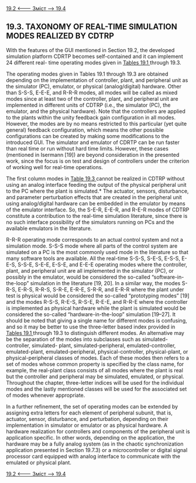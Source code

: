 [19.2 <--- ](19_2.md) [   Зміст   ](README.md) [--> 19.4](19_4.md)

## 19.3. TAXONOMY OF REAL-TIME SIMULATION MODES REALIZED BY CDTRP

With the features of the GUI mentioned in Section 19.2, the developed simulation platform CDRTP becomes self-contained and it can implement 24 different real- time operating modes given in [Tables 19.1 ](#_bookmark101)through 19.3.

The operating modes given in Tables 19.1 through 19.3 are obtained depending on the implementation of controller, plant, and peripheral unit as the simulator (PC), emulator, or physical (analog/digital) hardware. Other than S-S-S, E-E-E, and R-R-R modes, all modes will be called as mixed modes since at least two of the controller, plant, and peripheral unit are implemented in different units of CDTRP (i.e., the simulator (PC), the emulator, and the physical hardware). Note that the controllers are applied to the plants within the unity feedback gain configuration in all modes. However, the modes are by no means restricted to this particular (yet quite general) feedback configuration, which means the other possible configurations can be created by making some modifications to the introduced GUI. The simulator and emulator of CDRTP can be run faster than real time or run without hard time limits. However, these cases (mentioned in Isermann [19]) are beyond consideration in the presented work, since the focus is on test and design of controllers under the criterion of working well for real-time operations.

The first column modes in [Table 19.3 ](#_bookmark102)cannot be realized in CDTRP without using an analog interface feeding the output of the physical peripheral unit to the PC where the plant is simulated.* The actuator, sensors, disturbance, and parameter perturbation effects that are created in the peripheral unit using analog/digital hardware can be embedded in the emulator by means of the emulator interface. So, the S-E-R, E-E-R, and R-E-R modes of CDTRP constitute a contribution to the real-time simulation literature, since there is no such interface possibility of the simulators running on PCs and the available emulators in the literature.

R-R-R operating mode corresponds to an actual control system and not a simulation mode. S-S-S mode where all parts of the control system are simulated on a PC is the most commonly used mode in the literature so that many software tools are available. All the real-time S-S-S, S-E-S, E-S-S, E-E-S, S-S-E, S-E-E, E-S-E, and E-E-E operating modes where the controller, plant, and peripheral unit are all implemented in the simulator (PC), or possibly in the emulator, would be considered the so-called “software-in-the-loop” simulation in the literature [19, 20]. In a similar way, the modes S-R-S, E-R-S, R-R-S, S-R-E, E-R-E, S-R-R, and E-R-R where the plant under test is physical would be considered the so-called “prototyping modes” [19] and the modes R-S-S, R-E-S, R-S-E, R-E-E, and R-R-E where the controller is implemented as physical hardware while the plant is simulated would be considered the so-called “hardware-in-the-loop” simulation [19–27]. It should be noted that giving a single name for different modes is confusing, and so it may be better to use the three-letter based index provided in [Tables 19.1 ](#_bookmark101)through 19.3 to distinguish different modes. An alternative may be the separation of the modes into subclasses such as simulated-controller, simulated- plant, simulated-peripheral, emulated-controller, emulated-plant, emulated-peripheral, physical-controller, physical-plant, or physical-peripheral classes of modes. Each of these modes then refers to a set of modes whose common property is specified by the class name, for example, the real-plant class consists of all modes where the plant is real but the controller and peripheral may be simulated, emulated, or physical. Throughout the chapter, three-letter indices will be used for the individual modes and the lastly mentioned classes will be used for the associated set of modes whenever appropriate.

In a further refinement, the set of operating modes can be extended by assigning extra letters for each element of peripheral subunit, that is, actuator, sensor, disturbance, and perturbation, depending on their implementation in simulator or emulator or as physical hardware. A hardware realization for controllers and components of the peripheral unit is application specific. In other words, depending on the application, the hardware may be a fully analog system (as in the chaotic synchronization application presented in Section 19.7.3) or a microcontroller or digital signal processor card equipped with analog interface to communicate with the emulated or physical plant.

[19.2 <--- ](19_2.md) [   Зміст   ](README.md) [--> 19.4](19_4.md)